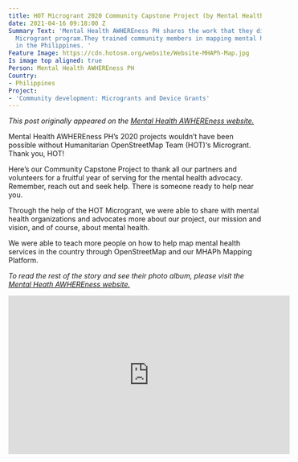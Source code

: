 ```yaml
---
title: HOT Microgrant 2020 Community Capstone Project (by Mental Health AWHEREness)
date: 2021-04-16 09:18:00 Z
Summary Text: 'Mental Health AWHEREness PH shares the work that they did through HOT''s
  Microgrant program.They trained community members in mapping mental health services
  in the Philippines. '
Feature Image: https://cdn.hotosm.org/website/Website-MHAPh-Map.jpg
Is image top aligned: true
Person: Mental Health AWHEREness PH
Country:
- Philippines
Project:
- 'Community development: Microgrants and Device Grants'
---
```


*This post originally appeared on the [Mental Health AWHEREness website.](https://mentalhealthawhereness.com/)*

Mental Health AWHEREness PH’s 2020 projects wouldn’t have been possible without Humanitarian OpenStreetMap Team (HOT)‘s Microgrant. Thank you, HOT!

Here’s our Community Capstone Project to thank all our partners and volunteers for a fruitful year of serving for the mental health advocacy. Remember, reach out and seek help. There is someone ready to help near you.

Through the help of the HOT Microgrant, we were able to share with mental health organizations and advocates more about our project, our mission and vision, and of course, about mental health.

We were able to teach more people on how to help map mental health services in the country through OpenStreetMap and our MHAPh Mapping Platform.


*To read the rest of the story and see their photo album, please visit the [Mental Heath AWHEREness website.](https://mentalhealthawhereness.com/2021/04/09/hot-microgrant-2020-community-capstone-project/)*


<iframe width="560" height="315" src="https://www.youtube.com/embed/v5MF0VzJiwA" title="YouTube video player" frameborder="0" allow="accelerometer; autoplay; clipboard-write; encrypted-media; gyroscope; picture-in-picture" allowfullscreen></iframe>